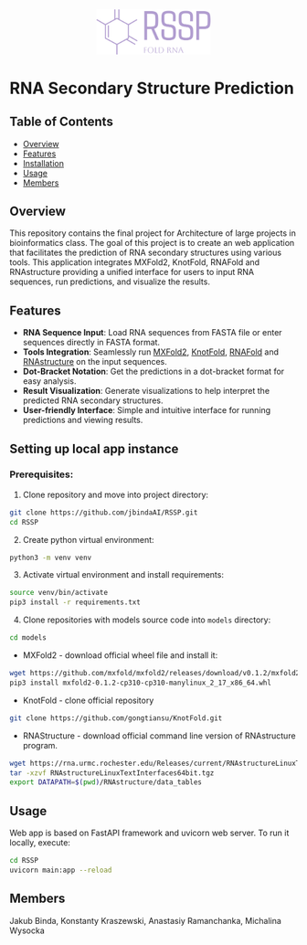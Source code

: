 <div align="center">
  <img src="static/rssp.png" alt="RSSP Logo" width="200"/>
</div>


# RNA Secondary Structure Prediction


## Table of Contents
- [Overview](#overview)
- [Features](#features)
- [Installation](#installation)
- [Usage](#usage)
- [Members](#members)


## Overview
This repository contains the final project for Architecture of large projects in bioinformatics class. The goal of this project is to create an web application that facilitates the prediction of RNA secondary structures using various tools. This application integrates MXFold2, KnotFold, RNAFold and RNAstructure providing a unified interface for users to input RNA sequences, run predictions, and visualize the results.


## Features
- **RNA Sequence Input**: Load RNA sequences from FASTA file or enter sequences directly in FASTA format.
- **Tools Integration**: Seamlessly run [MXFold2](https://github.com/mxfold/mxfold2.git), [KnotFold](https://github.com/gongtiansu/KnotFold.git), [RNAFold](https://github.com/ViennaRNA/ViennaRNA.git) and [RNAstructure](https://rna.urmc.rochester.edu/index.html) on the input sequences.
- **Dot-Bracket Notation**: Get the predictions in a dot-bracket format for easy analysis.
- **Result Visualization**: Generate visualizations to help interpret the predicted RNA secondary structures.
- **User-friendly Interface**: Simple and intuitive interface for running predictions and viewing results.


## Setting up local app instance
### Prerequisites:
1. Clone repository and move into project directory:
```bash
git clone https://github.com/jbindaAI/RSSP.git
cd RSSP
```
2. Create python virtual environment:
```bash
python3 -m venv venv
```
3. Activate virtual environment and install requirements:
```bash
source venv/bin/activate
pip3 install -r requirements.txt
```
4. Clone repositories with models source code into `models` directory:
```bash
cd models
```
* MXFold2 - download official wheel file and install it:
```bash
wget https://github.com/mxfold/mxfold2/releases/download/v0.1.2/mxfold2-0.1.2-cp310-cp310-manylinux_2_17_x86_64.whl
pip3 install mxfold2-0.1.2-cp310-cp310-manylinux_2_17_x86_64.whl
```
* KnotFold - clone official repository
```bash
git clone https://github.com/gongtiansu/KnotFold.git
```
* RNAStructure - download official command line version of RNAstructure program.
```bash
wget https://rna.urmc.rochester.edu/Releases/current/RNAstructureLinuxTextInterfaces64bit.tgz
tar -xzvf RNAstructureLinuxTextInterfaces64bit.tgz
export DATAPATH=$(pwd)/RNAstructure/data_tables
```


## Usage
Web app is based on FastAPI framework and uvicorn web server. To run it locally, execute:
```bash
cd RSSP
uvicorn main:app --reload
```


## Members
Jakub Binda, Konstanty Kraszewski, Anastasiy Ramanchanka, Michalina Wysocka
